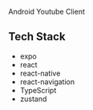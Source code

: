 Android Youtube Client

## Tech Stack

- expo
- react
- react-native
- react-navigation
- TypeScript
- zustand
